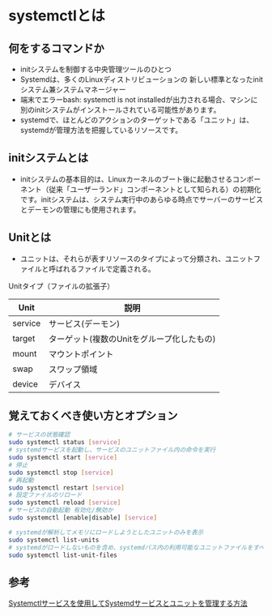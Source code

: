 # systemctlとは

## 何をするコマンドか

- initシステムを制御する中央管理ツールのひとつ
- Systemdは、多くのLinuxディストリビューションの 新しい標準となったinitシステム兼システムマネージャー
- 端末でエラーbash: systemctl is not installedが出力される場合、マシンに別のinitシステムがインストールされている可能性があります。
- systemdで、ほとんどのアクションのターゲットである「ユニット」は、systemdが管理方法を把握しているリソースです。

## initシステムとは

- initシステムの基本目的は、Linuxカーネルのブート後に起動させるコンポーネント（従来「ユーザーランド」コンポーネントとして知られる）の初期化です。initシステムは、システム実行中のあらゆる時点でサーバーのサービスとデーモンの管理にも使用されます。

## Unitとは

- ユニットは、それらが表すリソースのタイプによって分類され、ユニットファイルと呼ばれるファイルで定義される。

Unitタイプ（ファイルの拡張子）

| Unit | 説明 |
| --- | --- |
| service | サービス(デーモン) |
| target | ターゲット(複数のUnitをグループ化したもの) |
| mount | マウントポイント |
| swap | スワップ領域 |
| device | デバイス |

## 覚えておくべき使い方とオプション

```sh
# サービスの状態確認
sudo systemctl status [service]
# systemdサービスを起動し、サービスのユニットファイル内の命令を実行
sudo systemctl start [service]
# 停止
sudo systemctl stop [service]
# 再起動
sudo systemctl restart [service]
# 設定ファイルのリロード
sudo systemctl reload [service]
# サービスの自動起動 有効化/無効か
sudo systemctl [enable|disable] [service]
```

```sh
# systemdが解析してメモリにロードしようとしたユニットのみを表示
sudo systemctl list-units
# systemdがロードしないものを含め、systemdパス内の利用可能なユニットファイルをすべて表示
sudo systemctl list-unit-files
```

## 参考

[Systemctlサービスを使用してSystemdサービスとユニットを管理する方法](https://www.digitalocean.com/community/tutorials/how-to-use-systemctl-to-manage-systemd-services-and-units-ja)
